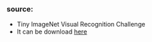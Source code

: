 ### source:
- Tiny ImageNet Visual Recognition Challenge
- It can be download [here](https://tiny-imagenet.herokuapp.com/)
